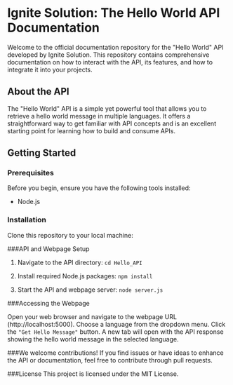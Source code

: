 # Ignite Solution: The Hello World API Documentation

Welcome to the official documentation repository for the "Hello World" API developed by Ignite Solution. This repository contains comprehensive documentation on how to interact with the API, its features, and how to integrate it into your projects.

## About the API
The "Hello World" API is a simple yet powerful tool that allows you to retrieve a hello world message in multiple languages. It offers a straightforward way to get familiar with API concepts and is an excellent starting point for learning how to build and consume APIs.

## Getting Started

### Prerequisites
Before you begin, ensure you have the following tools installed:
- Node.js

### Installation
   Clone this repository to your local machine:
   


###API and Webpage Setup

1. Navigate to the API directory:
```cd Hello_API```

2. Install required Node.js packages:
```npm install```

3. Start the API and webpage server:
```node server.js```

###Accessing the Webpage

Open your web browser and navigate to the webpage URL (http://localhost:5000).
Choose a language from the dropdown menu.
Click the ```"Get Hello Message"``` button.
A new tab will open with the API response showing the hello world message in the selected language.

###We welcome contributions! If you find issues or have ideas to enhance the API or documentation, feel free to contribute through pull requests.

###License
This project is licensed under the MIT License.
